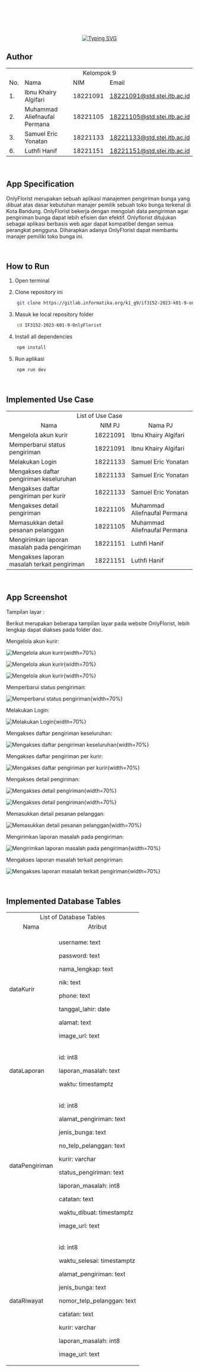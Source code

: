 <div align="center">
    <h1 align="center">
    <span style="color: white; font-weight: bold;">TUGAS BESAR IF3152 REKAYASA PERANGKAT LUNAK</span>
    </h1>
</div>

<div align="center">
    <!-- Typing SVG by DenverCoder1 - https://github.com/DenverCoder1/readme-typing-svg -->
    <a href="https://git.io/typing-svg"><img src="https://readme-typing-svg.demolab.com?font=Fira+Code&pause=1000&color=747B2E&center=true&vCenter=true&width=700&lines=Kelompok+9+-+K1;Sistem+dan+Teknologi+Informasi;OnlyFlorist" alt="Typing SVG" />
    </a>
</div>

## **Author**

<p align="center"> 
<table>
    <tr>
        <td colspan=4 align="center">Kelompok 9</td>
    </tr>
    <tr>
        <td>No.</td>
        <td>Nama</td>
        <td>NIM</td>
        <td>Email</td>
    </tr>
    <tr>
        <td>1.</td>
        <td>Ibnu Khairy Algifari</td>
        <td>18221091</td>
        <td><a href="mailto:18221091@std.stei.itb.ac.id">18221091@std.stei.itb.ac.id</a></td>
    </tr>
    <tr>
        <td>2.</td>
        <td>Muhammad Aliefnaufal Permana</td>
        <td>18221105</td>
        <td><a href="mailto:18221105@std.stei.itb.ac.id">18221105@std.stei.itb.ac.id</a></td>
    </tr>
    <tr>
        <td>3.</td>
        <td>Samuel Eric Yonatan</td>
        <td>18221133</td>
        <td><a href="mailto:18221133@std.stei.itb.ac.id">18221133@std.stei.itb.ac.id</a></td>
    </tr>
    <tr>
        <td>6.</td>
        <td>Luthfi Hanif</td>
        <td>18221151</td>
        <td><a href="mailto:18221151@std.stei.itb.ac.id">18221151@std.stei.itb.ac.id</a></td>
    </tr>
</table>
</p>

<br>

## **App Specification**
<p>
    OnlyFlorist merupakan sebuah aplikasi manajemen pengiriman bunga
    yang dibuat atas dasar kebutuhan manajer pemilik sebuah toko bunga
    terkenal di Kota Bandung. OnlyFlorist bekerja dengan mengolah data
    pengiriman agar pengiriman bunga dapat lebih efisien dan efektif.
    Onlyflorist ditujukan sebagai aplikasi berbasis web agar dapat
    kompatibel dengan semua perangkat pengguna. Diharapkan adanya
    OnlyFlorist dapat membantu manajer pemiliki toko bunga ini.
</p>

<br>

## **How to Run**
1. Open terminal</br>

2. Clone repository ini</br>
```bash
    git clone https://gitlab.informatika.org/k1_g9/if3152-2023-k01-9-onlyflorist.git
```

3. Masuk ke local repository folder</br>
```bash
    cd IF3152-2023-K01-9-OnlyFlorist
```

4. Install all dependencies</br>
```bash
    npm install
```

5. Run aplikasi</br>
```bash
    npm run dev
```

<br>

## **Implemented Use Case**

<p align="center"> 
<table>
    <tr>
        <td colspan=4 align="center">List of Use Case</td>
    </tr>
    <tr>
        <td align="center">Nama</td>
        <td align="center">NIM PJ</td>
        <td align="center">Nama PJ</td>
    </tr>
    <tr>
        <td>Mengelola akun kurir</td>
        <td>18221091</td>
        <td>Ibnu Khairy Algifari</td>
    </tr>
    <tr>
        <td>Memperbarui status pengiriman</td>
        <td>18221091</td>
        <td>Ibnu Khairy Algifari</td>
    </tr>
    <tr>
        <td>Melakukan Login</td>
        <td>18221133</td>
        <td>Samuel Eric Yonatan</td>
    </tr>
    <tr>
        <td>Mengakses daftar pengiriman keseluruhan</td>
        <td>18221133</td>
        <td>Samuel Eric Yonatan</td>
    </tr>
    <tr>
        <td>Mengakses daftar pengiriman per kurir</td>
        <td>18221133</td>
        <td>Samuel Eric Yonatan</td>
    </tr>
    <tr>
        <td>Mengakses detail pengiriman</td>
        <td>18221105</td>
        <td>Muhammad Aliefnaufal Permana</td>
    </tr>
    <tr>
        <td>Memasukkan detail pesanan pelanggan</td>
        <td>18221105</td>
        <td>Muhammad Aliefnaufal Permana</td>
    </tr>
    <tr>
        <td>Mengirimkan laporan masalah pada pengiriman</td>
        <td>18221151</td>
        <td>Luthfi Hanif</td>
    </tr>
    <tr>
        <td>Mengakses laporan masalah terkait pengiriman</td>
        <td>18221151</td>
        <td>Luthfi Hanif</td>
    </tr>
</table>
</p>

<br>

## **App Screenshot**
Tampilan layar :
<p>Berikut merupakan beberapa tampilan layar pada website OnlyFlorist, lebih lengkap dapat diakses pada folder doc.

<p>Mengelola akun kurir:</p>

![Mengelola akun kurir](/doc/DaftarKurir%20(1).jpeg){width=70%}

![Mengelola akun kurir](/doc/TambahAkun%20(1).jpeg){width=70%}

![Mengelola akun kurir](/doc/DetailKurir.jpeg){width=70%}

<p>Memperbarui status pengiriman:</p>

![Memperbarui status pengiriman](/doc/UpdatePengiriman%20(1).jpeg){width=70%}

<p>Melakukan Login:</p>

![Melakukan Login](/doc/Login%20(1).jpeg){width=70%}

<p>Mengakses daftar pengiriman keseluruhan:</p>

![Mengakses daftar pengiriman keseluruhan](/doc/DaftarPengirimanManajer%20(3).jpeg){width=70%}

<p>Mengakses daftar pengiriman per kurir:</p>

![Mengakses daftar pengiriman per kurir](/doc/DaftarPengirimanKurir%20(1).jpeg){width=70%}

<p>Mengakses detail pengiriman:</p>

![Mengakses detail pengiriman](/doc/DetailPengirimanKurir%20(1).jpeg){width=70%}

![Mengakses detail pengiriman](/doc/DetailPengirimanManajer%20(1).jpeg){width=70%}

<p>Memasukkan detail pesanan pelanggan:</p>

![Memasukkan detail pesanan pelanggan](/doc/TambahPengiriman%20(1).jpeg){width=70%}

<p>Mengirimkan laporan masalah pada pengiriman:</p>

![Mengirimkan laporan masalah pada pengiriman](/doc/UpdatePengiriman%20(3).jpeg){width=70%}

<p>Mengakses laporan masalah terkait pengiriman:</p>

![Mengakses laporan masalah terkait pengiriman](/doc/DetailPengirimanManajer%20(2).jpeg){width=70%}

<br>

## **Implemented Database Tables**
<p align="center"> 
<table>
    <tr>
        <td colspan=4 align="center">List of Database Tables</td>
    </tr>
    <tr>
        <td align="center">Nama</td>
        <td align="center">Atribut</td>
    </tr>
    <tr>
        <td>dataKurir</td>
        <td>
            <p>username: text</p>
            <p>password: text</p>
            <p>nama_lengkap: text</p>
            <p>nik: text</p>
            <p>phone: text</p>
            <p>tanggal_lahir: date</p>
            <p>alamat: text</p>
            <p>image_url: text</p>
        </td>
    </tr>
    <tr>
        <td>dataLaporan</td>
        <td>
            <p>id: int8</p>
            <p>laporan_masalah: text</p>
            <p>waktu: timestamptz</p>
        </td>
    </tr>
    <tr>
        <td>dataPengiriman</td>
        <td>
            <p>id: int8</p>
            <p>alamat_pengiriman: text</p>
            <p>jenis_bunga: text</p>
            <p>no_telp_pelanggan: text</p>
            <p>kurir: varchar</p>
            <p>status_pengiriman: text</p>
            <p>laporan_masalah: int8</p>
            <p>catatan: text</p>
            <p>waktu_dibuat: timestamptz</p>
            <p>image_url: text</p>
        </td>
    </tr>
    <tr>
        <td>dataRiwayat</td>
        <td>
            <p>id: int8</p>
            <p>waktu_selesai: timestamptz</p>
            <p>alamat_pengiriman: text</p>
            <p>jenis_bunga: text</p>
            <p>nomor_telp_pelanggan: text</p>
            <p>catatan: text</p>
            <p>kurir: varchar</p>
            <p>laporan_masalah: int8</p> 
            <p>image_url: text</p> 
        </td>
    </tr>
</table>
</p>

<br>